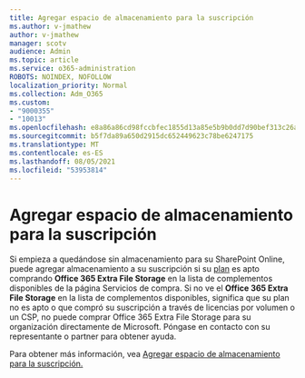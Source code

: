 ```yaml
---
title: Agregar espacio de almacenamiento para la suscripción
ms.author: v-jmathew
author: v-jmathew
manager: scotv
audience: Admin
ms.topic: article
ms.service: o365-administration
ROBOTS: NOINDEX, NOFOLLOW
localization_priority: Normal
ms.collection: Adm_O365
ms.custom:
- "9000355"
- "10013"
ms.openlocfilehash: e8a86a86cd98fccbfec1855d13a85e5b9b0dd7d90bef313c26a29160528701e9
ms.sourcegitcommit: b5f7da89a650d2915dc652449623c78be6247175
ms.translationtype: MT
ms.contentlocale: es-ES
ms.lasthandoff: 08/05/2021
ms.locfileid: "53953814"
---
```

# <a name="add-storage-space-for-your-subscription"></a>Agregar espacio de almacenamiento para la suscripción

Si empieza a quedándose sin almacenamiento para su SharePoint Online, puede agregar almacenamiento a su suscripción si su [plan](https://docs.microsoft.com/microsoft-365/commerce/add-storage-space) es apto **[](https://go.microsoft.com/fwlink/p/?linkid=868433)** comprando **Office 365 Extra File Storage** en la lista de complementos disponibles de la página Servicios de compra. Si no ve el **Office 365 Extra File Storage** en la lista de complementos disponibles, significa que su plan no es apto o que compró su suscripción a través de licencias por volumen o un CSP, no puede comprar Office 365 Extra File Storage para su organización directamente de Microsoft. Póngase en contacto con su representante o partner para obtener ayuda.

Para obtener más información, vea [Agregar espacio de almacenamiento para la suscripción.](https://docs.microsoft.com/microsoft-365/commerce/add-storage-space)
